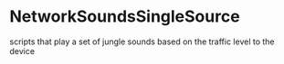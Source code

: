# NetworkSoundsSingleSource
 scripts that play a set of jungle sounds based on the traffic level to the device
